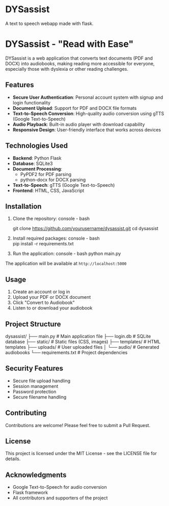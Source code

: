 # DYSassist
A text to speech webapp made with flask. 

# DYSassist - "Read with Ease"

DYSassist is a web application that converts text documents (PDF and DOCX) into audiobooks, making reading more accessible for everyone, especially those with dyslexia or other reading challenges.

## Features

- **Secure User Authentication**: Personal account system with signup and login functionality
- **Document Upload**: Support for PDF and DOCX file formats
- **Text-to-Speech Conversion**: High-quality audio conversion using gTTS (Google Text-to-Speech)
- **Audio Playback**: Built-in audio player with download capability
- **Responsive Design**: User-friendly interface that works across devices

## Technologies Used

- **Backend**: Python Flask
- **Database**: SQLite3
- **Document Processing**: 
  - PyPDF2 for PDF parsing
  - python-docx for DOCX parsing
- **Text-to-Speech**: gTTS (Google Text-to-Speech)
- **Frontend**: HTML, CSS, JavaScript

## Installation

1. Clone the repository:
console - bash  

    git clone https://github.com/yourusername/dysassist.git
    cd dysassist

2. Install required packages:
console - bash  
    pip install -r requirements.txt

3. Run the application:
console - bash
    python main.py


The application will be available at `http://localhost:5000`

## Usage

1. Create an account or log in
2. Upload your PDF or DOCX document
3. Click "Convert to Audiobook"
4. Listen to or download your audiobook

## Project Structure
dysassist/
├── main.py # Main application file
├── login.db # SQLite database
├── static/ # Static files (CSS, images)
├── templates/ # HTML templates
├── uploads/ # User uploaded files
│ └── audio/ # Generated audiobooks
└── requirements.txt # Project dependencies


## Security Features

- Secure file upload handling
- Session management
- Password protection
- Secure filename handling

## Contributing

Contributions are welcome! Please feel free to submit a Pull Request.

## License

This project is licensed under the MIT License - see the LICENSE file for details.

## Acknowledgments

- Google Text-to-Speech for audio conversion
- Flask framework
- All contributors and supporters of the project
    
